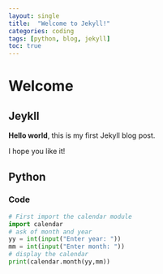 ```yaml
---
layout: single
title:  "Welcome to Jekyll!"
categories: coding
tags: [python, blog, jekyll]
toc: true
---
```


# Welcome

## Jeykll

**Hello world**, this is my first Jekyll blog post.

I hope you like it!

## Python

### Code

```python
# First import the calendar module  
import calendar  
# ask of month and year  
yy = int(input("Enter year: "))  
mm = int(input("Enter month: "))  
# display the calendar  
print(calendar.month(yy,mm))  
```